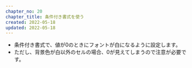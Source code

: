 ```yaml
---
chapter_no: 20
chapter_title: 条件付き書式を使う
created: 2022-05-18
updated: 2022-05-18
---
```

- 条件付き書式で、値が0のときにフォントが白になるように設定します。
- ただし、背景色が白以外のセルの場合、0が見えてしまうので注意が必要です。
